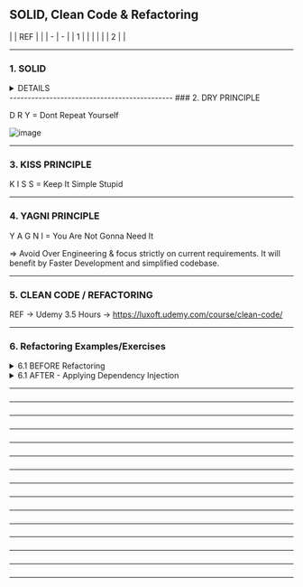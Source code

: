 ## SOLID, Clean Code & Refactoring

| | REF | |
| - | - |
| 1 |  |
|   |    |
| 2 |    |

---------------------------------------------
### 1. SOLID

<details>
  <summary> DETAILS </summary>

  
**REF - 1 ** =>  [https://www.youtube.com/watch?v=xmI-Ubq_AAc](https://www.youtube.com/watch?v=xmI-Ubq_AAc)

<details>
  <summary> REFERENCES - Detailed </summary>

| REF | |
| - | - |
| 1 | https://github.com/ashishps1/awesome-low-level-design/  |
|   | ![image](https://github.com/user-attachments/assets/0ab6c245-95d2-461c-8f94-c6fc55184fb9)   |
| 2 | https://www.youtube.com/watch?v=XI7zep97c-Y&list=PL6W8uoQQ2c61X_9e6Net0WdYZidm7zooW&index=2 |
|   | https://luxoft.udemy.com/course/system_design_lld_hld/learn/lecture/41932768#overview       | 
</details>

---------------------------------------------
#### 1.1 SINGLE  RESPONSIBILITY  PRINCIPLE  (SRP)
2 min video REF => [https://youtu.be/xmI-Ubq_AAc?si=YR9KypevlcdrOb-4](https://www.youtube.com/watch?v=HT3TgUABtc8)

_A class should have ONLY one responsibility._

![image](https://github.com/user-attachments/assets/e86762e1-097a-4e9c-b811-e520568ad392)
![image](https://github.com/user-attachments/assets/50988b60-5424-42cc-9a05-b7ca09c9c300)

| | Examples | |  
| - | - | - |
| Ex-1 | ![image](https://github.com/user-attachments/assets/266326db-1499-4780-bece-de2edd8e2fc8) | ![image](https://github.com/user-attachments/assets/e4abbd0f-643e-41be-a2a0-268a94a1903a) |
|      |    | |
| Ex-2 | ![image](https://github.com/user-attachments/assets/8f058d0b-5346-4390-b968-f00b3e02ea4a) |  Add extra classes for SENDING EMAIL & ERROR LOGGING  |

---------------------------------------------
#### 1.2 OPEN  CLOSED  PRINCIPLE  (OCP)

_Classes should be OPEN for EXTENSION but CLOSED for MODIFICATION_

![image](https://github.com/user-attachments/assets/45e96fd4-84b0-4728-868c-01fa72ad5f84)
![image](https://github.com/user-attachments/assets/179eedea-5cd2-41fc-b2fb-b61243577fe3)
![image](https://github.com/user-attachments/assets/6a4c8a1d-d19c-4232-8485-ddc78a144cd7)

* Changing the current behaviour of class will effect the existing systems who are using that class.
  So its better to extend the class without changing existing.
  
* **OC is over and above SRP. i.e., SRP is pre-requisite for OC**

| | Examples | |  
| - | - | - |
| Ex-1 | ![image](https://github.com/user-attachments/assets/56874d0c-ea1c-4cc5-ad3c-3250467890a7) | ![image](https://github.com/user-attachments/assets/6c0a5de0-a4b9-4bdd-855d-b288a31dcc88) ![image](https://github.com/user-attachments/assets/f157bde0-98bb-49dd-b729-f31f69481777) |
| | if in future we need to add one more account type, will you change existing | |
| | ![image](https://github.com/user-attachments/assets/7746bf22-7ae2-46a1-843a-757c05235503) | |

---------------------------------------------
#### 1.3  LISKOV  SUBSTITUTION  PRINCIPLE  (LSP)

_Objects of child class must be able to REPLACE objects of parent class without BREAKING the application/_

![image](https://github.com/user-attachments/assets/a6c029a2-f955-447d-a5b0-0d7ad6095ae5)

The child class objects 
- should be doing all the functionality of base + additional of its own.
- should not be hiding any base class methods.
- should not be changing the purpose of base class methods.

| | Examples | |  
| - | - | - |
| Ex-1 | ![image](https://github.com/user-attachments/assets/cecf21eb-f20f-413b-8511-d188c4ade20b) | ![image](https://github.com/user-attachments/assets/0aa63d3a-566f-4e03-8736-0439ced088dd)  | 
| | | The Contract employee here is not following LSP while Permanent employee follows LSP. So we should find soln may be like Segrate employee as one interface having common methods and then derive permanent & contract employee concrete classes OR FIND BETTER SOLUTION | 

---------------------------------------------
#### 1.4  INTERFACE  SEGREGATION  PRINCIPLE  (ISP)

_A class should not be forced to implement interfaces/functionalities that it does not need._

![image](https://github.com/user-attachments/assets/f0ee45ce-ef6a-4c0e-b086-a3ba2a5a653a)

| | Examples | |  
| - | - | - |
| Ex-1 |  ![image](https://github.com/user-attachments/assets/27ee87cb-bc65-4984-8fac-d8076b878d9f)  | ![image](https://github.com/user-attachments/assets/de1e3542-55c5-4586-af69-7faf847410a9) | 
| SOLUTION | ![image](https://github.com/user-attachments/assets/cdb9b1ff-d9ae-472a-8ed8-5f614e619325) | ![image](https://github.com/user-attachments/assets/51be3e04-ba61-4f54-85d4-281ceef7be8b) |

SOLUTION - _Create multiple smaller interces instead of few larger interfaces._

---------------------------------------------
#### 1.5  DEPENDENCY  INVERSION  PRINCIPLE  (DIP)
_
* High Level Modules should not depend on Low Level Modules. BOTH SHOULD DEPEND ON Abstraction.
    (Here   Module = Class     &    Abstraction = Interfaces)
  
* Abstraction should not depend on Details. Details should depend on Abstraction.
  (Here     Abstraction = Interfaces     &   Details = Class)_

Software Modues should depdend on interfacs and not on classes. 
(This will avoid Tight Coupling between modules.)

![image](https://github.com/user-attachments/assets/57aff294-d06e-415f-93c1-fdd1adf97c29)

| | Examples | |  
| - | - | - |
| Ex-1 | ![image](https://github.com/user-attachments/assets/ce2a69de-e263-494a-a6db-eaf67dce7959)   |  ![image](https://github.com/user-attachments/assets/d5e1a586-bc78-44b7-affc-879a42e52e95) ![image](https://github.com/user-attachments/assets/4ba65625-469e-473e-ab21-a721a1663af9)   |

Problem - Here DataAccessLayer (HighLevel) is dependent of FileLogger(LowLevel). Its might be create x no of instances at all places like this. So its tightly coupled to this class and if in future, requirements change to replace file logger with DB Logger, it will be difficult and error prone.

SOLUTION -> Use Dependency Injection. 
            ##### => DEPENDENCY INJECTION is a DESIGN PATTERN to implement Dependency Inversion.


</details>
---------------------------------------------
### 2. DRY PRINCIPLE

D R Y = Dont Repeat Yourself

![image](https://github.com/user-attachments/assets/ce5b2117-12f5-4f65-a4b1-9ce904c392f1)

---------------------------------------------
### 3. KISS PRINCIPLE

K I S S = Keep It Simple Stupid

---------------------------------------------
### 4. YAGNI PRINCIPLE

Y A G N I = You Are Not Gonna Need It 
  
  => Avoid Over Engineering & focus strictly on current requirements. It will benefit by Faster Development and simplified codebase.

---------------------------------------------
### 5. CLEAN CODE / REFACTORING 

REF -> Udemy 3.5 Hours -> https://luxoft.udemy.com/course/clean-code/

---------------------------------------------
### 6. Refactoring Examples/Exercises

<details>
  <summary> 6.1 BEFORE Refactoring</summary>
  
![image](https://github.com/user-attachments/assets/54a2497d-67d7-4c6f-b150-6ea5b8403684)
    
</details>

<details>
  <summary> 6.1 AFTER - Applying Dependency Injection</summary>
  
  ![image](https://github.com/user-attachments/assets/cbd0822c-ae30-424e-84d6-e7d8c3ede03e)
    
</details>

---------------------------------------------
### 

---------------------------------------------
### 

---------------------------------------------
### 

---------------------------------------------
### 

---------------------------------------------
### 

---------------------------------------------
### 

---------------------------------------------
### 

---------------------------------------------
### 

---------------------------------------------
### 

---------------------------------------------
### 

---------------------------------------------
### 

---------------------------------------------
### 

---------------------------------------------
### 

---------------------------------------------
### 

---------------------------------------------
